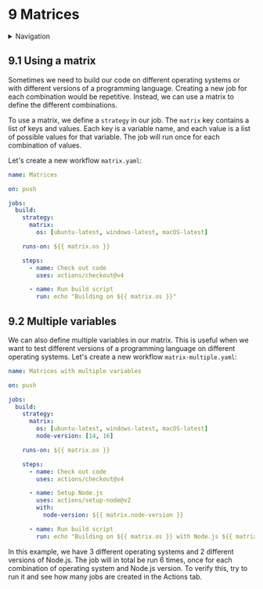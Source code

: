 # 9 Matrices

<details>
<summary>Navigation</summary>

0. ~~[Getting started](../000/README.md)~~
1. ~~[Creating a workflow](../001/README.md)~~
1. ~~[Building code in a workflow](../002/README.md)~~
1. ~~[Running multiple jobs in parallel](../003/README.md)~~
1. ~~[Running jobs in sequence](../004/README.md)~~
1. ~~[Deploying to GitHub Pages](../005/README.md)~~
1. ~~[Using other events to run workflows](../006/README.md)~~
1. ~~[Outputs from steps and jobs](../007/README.md)~~
1. ~~[Keeping dependencies up to date with Dependabot](../008/README.md)~~
1. **Matrices** (this task)
1. [Workflow dispatch inputs and security verification](../010/README.md)
1. [Learn more about GitHub Actions](../011/README.md)

</details>

## 9.1 Using a matrix

Sometimes we need to build our code on different operating systems or with different versions of a programming language.
Creating a new job for each combination would be repetitive.
Instead, we can use a matrix to define the different combinations.

To use a matrix, we define a `strategy` in our job.
The `matrix` key contains a list of keys and values.
Each key is a variable name, and each value is a list of possible values for that variable.
The job will run once for each combination of values.

Let's create a new workflow `matrix.yaml`:

```yaml
name: Matrices

on: push

jobs:
  build:
    strategy:
      matrix:
        os: [ubuntu-latest, windows-latest, macOS-latest]

    runs-on: ${{ matrix.os }}

    steps:
      - name: Check out code
        uses: actions/checkout@v4

      - name: Run build script
        run: echo "Building on ${{ matrix.os }}"
```

## 9.2 Multiple variables

We can also define multiple variables in our matrix.
This is useful when we want to test different versions of a programming language on different operating systems.
Let's create a new workflow `matrix-multiple.yaml`:

```yaml
name: Matrices with multiple variables

on: push

jobs:
  build:
    strategy:
      matrix:
        os: [ubuntu-latest, windows-latest, macOS-latest]
        node-version: [14, 16]

    runs-on: ${{ matrix.os }}

    steps:
      - name: Check out code
        uses: actions/checkout@v4

      - name: Setup Node.js
        uses: actions/setup-node@v2
        with:
          node-version: ${{ matrix.node-version }}

      - name: Run build script
        run: echo "Building on ${{ matrix.os }} with Node.js ${{ matrix.node-version }}"
```

In this example, we have 3 different operating systems and 2 different versions of Node.js.
The job will in total be run 6 times, once for each combination of operating system and Node.js version.
To verify this, try to run it and see how many jobs are created in the Actions tab.

